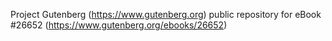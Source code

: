 Project Gutenberg (https://www.gutenberg.org) public repository for eBook #26652 (https://www.gutenberg.org/ebooks/26652)

